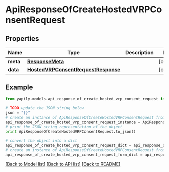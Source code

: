 # ApiResponseOfCreateHostedVRPConsentRequest


## Properties
Name | Type | Description | Notes
------------ | ------------- | ------------- | -------------
**meta** | [**ResponseMeta**](ResponseMeta.md) |  | [optional] 
**data** | [**HostedVRPConsentRequestResponse**](HostedVRPConsentRequestResponse.md) |  | [optional] 

## Example

```python
from yapily.models.api_response_of_create_hosted_vrp_consent_request import ApiResponseOfCreateHostedVRPConsentRequest

# TODO update the JSON string below
json = "{}"
# create an instance of ApiResponseOfCreateHostedVRPConsentRequest from a JSON string
api_response_of_create_hosted_vrp_consent_request_instance = ApiResponseOfCreateHostedVRPConsentRequest.from_json(json)
# print the JSON string representation of the object
print ApiResponseOfCreateHostedVRPConsentRequest.to_json()

# convert the object into a dict
api_response_of_create_hosted_vrp_consent_request_dict = api_response_of_create_hosted_vrp_consent_request_instance.to_dict()
# create an instance of ApiResponseOfCreateHostedVRPConsentRequest from a dict
api_response_of_create_hosted_vrp_consent_request_form_dict = api_response_of_create_hosted_vrp_consent_request.from_dict(api_response_of_create_hosted_vrp_consent_request_dict)
```
[[Back to Model list]](../README.md#documentation-for-models) [[Back to API list]](../README.md#documentation-for-api-endpoints) [[Back to README]](../README.md)


